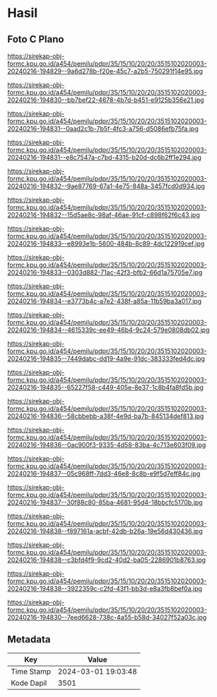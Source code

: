 # Hasil

## Foto C Plano

https://sirekap-obj-formc.kpu.go.id/a454/pemilu/pdpr/35/15/10/20/20/3515102020003-20240216-194829--9a6d278b-f20e-45c7-a2b5-750291f14e95.jpg

https://sirekap-obj-formc.kpu.go.id/a454/pemilu/pdpr/35/15/10/20/20/3515102020003-20240216-194830--bb7bef22-4678-4b7d-b451-e9125b356e21.jpg

https://sirekap-obj-formc.kpu.go.id/a454/pemilu/pdpr/35/15/10/20/20/3515102020003-20240216-194831--0aad2c1b-7b5f-4fc3-a756-d5086efb75fa.jpg

https://sirekap-obj-formc.kpu.go.id/a454/pemilu/pdpr/35/15/10/20/20/3515102020003-20240216-194831--e8c7547a-c7bd-4315-b20d-dc6b2ff1e294.jpg

https://sirekap-obj-formc.kpu.go.id/a454/pemilu/pdpr/35/15/10/20/20/3515102020003-20240216-194832--9ae87769-67a1-4e75-848a-3457fcd0d934.jpg

https://sirekap-obj-formc.kpu.go.id/a454/pemilu/pdpr/35/15/10/20/20/3515102020003-20240216-194832--15d5ae8c-98af-46ae-91cf-c898f62f6c43.jpg

https://sirekap-obj-formc.kpu.go.id/a454/pemilu/pdpr/35/15/10/20/20/3515102020003-20240216-194833--e8993e1b-5600-484b-8c89-4dc122919cef.jpg

https://sirekap-obj-formc.kpu.go.id/a454/pemilu/pdpr/35/15/10/20/20/3515102020003-20240216-194833--0303d882-71ac-42f3-bfb2-66d1a75705e7.jpg

https://sirekap-obj-formc.kpu.go.id/a454/pemilu/pdpr/35/15/10/20/20/3515102020003-20240216-194834--e3773b4c-a7e2-438f-a85a-11b59ba3a017.jpg

https://sirekap-obj-formc.kpu.go.id/a454/pemilu/pdpr/35/15/10/20/20/3515102020003-20240216-194834--4615339c-ee49-46b4-9c24-579e0808db02.jpg

https://sirekap-obj-formc.kpu.go.id/a454/pemilu/pdpr/35/15/10/20/20/3515102020003-20240216-194835--7449dabc-dd19-4a9e-91dc-383333fed4dc.jpg

https://sirekap-obj-formc.kpu.go.id/a454/pemilu/pdpr/35/15/10/20/20/3515102020003-20240216-194835--65227f58-c449-405e-8e37-1c8b4fa8fd5b.jpg

https://sirekap-obj-formc.kpu.go.id/a454/pemilu/pdpr/35/15/10/20/20/3515102020003-20240216-194836--58cbbebb-a38f-4e9d-ba7b-845134def813.jpg

https://sirekap-obj-formc.kpu.go.id/a454/pemilu/pdpr/35/15/10/20/20/3515102020003-20240216-194836--0ac900f3-9335-4d58-83ba-4c713e603f09.jpg

https://sirekap-obj-formc.kpu.go.id/a454/pemilu/pdpr/35/15/10/20/20/3515102020003-20240216-194837--05c968ff-7dd3-46e8-8c8b-e9f5d7eff84c.jpg

https://sirekap-obj-formc.kpu.go.id/a454/pemilu/pdpr/35/15/10/20/20/3515102020003-20240216-194837--30f88c80-85ba-4681-95d4-18bbcfc5170b.jpg

https://sirekap-obj-formc.kpu.go.id/a454/pemilu/pdpr/35/15/10/20/20/3515102020003-20240216-194838--f897161a-acbf-42db-b26a-19e56d430436.jpg

https://sirekap-obj-formc.kpu.go.id/a454/pemilu/pdpr/35/15/10/20/20/3515102020003-20240216-194838--c3bfd4f9-9cd2-40d2-ba05-2286901b8763.jpg

https://sirekap-obj-formc.kpu.go.id/a454/pemilu/pdpr/35/15/10/20/20/3515102020003-20240216-194838--3922359c-c2fd-43f1-bb3d-e8a3fb8bef0a.jpg

https://sirekap-obj-formc.kpu.go.id/a454/pemilu/pdpr/35/15/10/20/20/3515102020003-20240216-194830--7eed6628-738c-4a55-b58d-34027f52a03c.jpg


## Metadata

| Key        | Value               |
| ---------- | ------------------- |
| Time Stamp | 2024-03-01 19:03:48 |
| Kode Dapil | 3501                |



